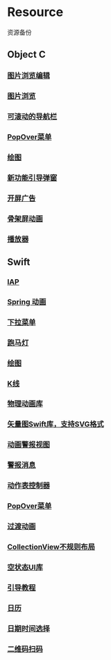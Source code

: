 # Resource
资源备份

## Object C
### [图片浏览编辑](https://github.com/QuintGao/GKPhotoBrowser)
### [图片浏览](https://github.com/indulgeIn/YBImageBrowser)
### [可滚动的导航栏](https://github.com/andreamazz/AMScrollingNavbar)
### [PopOver菜单](https://github.com/liufengting/FTPopOverMenu)
### [绘图](https://github.com/SunriseOYR/ORCharts)
### [新功能引导弹窗](https://github.com/choiceyou/FWPopupViewOC)
### [开屏广告](https://github.com/CoderZhuXH/XHLaunchAd)
### [骨架屏动画](https://github.com/tigerAndBull/TABAnimated)
### [播放器](https://github.com/renzifeng/ZFPlayer)

## Swift
### [IAP](https://github.com/bizz84/SwiftyStoreKit)
### [Spring 动画](https://github.com/MengTo/Spring?utm_source=mybridge&utm_medium=blog&utm_campaign=read_more)
### [下拉菜单](https://github.com/JerryLMJ/LMJDropdownMenu)
### [跑马灯](https://github.com/cbpowell/MarqueeLabel)
### [绘图](https://github.com/AAChartModel/AAChartKit-Swift)
### [K线](https://github.com/h-js/KLine)
### [物理动画库](https://github.com/AugustRush/Stellar?utm_source=mybridge&utm_medium=blog&utm_campaign=read_more)
### [矢量图Swift库，支持SVG格式](https://github.com/exyte/Macaw?utm_source=mybridge&utm_medium=blog&utm_campaign=read_more)
### [动画警报视图](https://github.com/vikmeup/SCLAlertView-Swift?utm_source=mybridge&utm_medium=blog&utm_campaign=read_more)
### [警报消息](https://github.com/SwiftKickMobile/SwiftMessages?utm_source=mybridge&utm_medium=blog&utm_campaign=read_more)
### [动作表控制器](https://github.com/xmartlabs/XLActionController?utm_source=mybridge&utm_medium=blog&utm_campaign=read_more)
### [PopOver菜单](https://github.com/corin8823/Popover?utm_source=mybridge&utm_medium=blog&utm_campaign=read_more)
### [过渡动画](https://github.com/demonnico/PinterestSwift?utm_source=mybridge&utm_medium=blog&utm_campaign=read_more)
### [CollectionView不规则布局](https://github.com/chiahsien/CHTCollectionViewWaterfallLayout)
### [空状态UI库](https://github.com/dzenbot/DZNEmptyDataSet?utm_source=mybridge&utm_medium=blog&utm_campaign=read_more)
### [引导教程](https://github.com/ephread/Instructions?utm_source=mybridge&utm_medium=blog&utm_campaign=read_more)
### [日历](https://github.com/patchthecode/JTAppleCalendar?utm_source=mybridge&utm_medium=blog&utm_campaign=read_more)
### [日期时间选择](https://github.com/itsmeichigo/DateTimePicker?utm_source=mybridge&utm_medium=blog&utm_campaign=read_more)
### [二维码扫码](https://github.com/MxABC/swiftScan)

